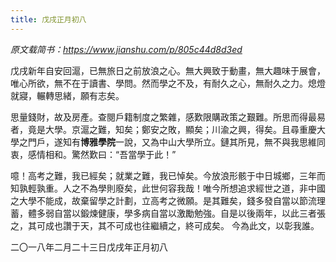 ```yaml
---
title: 戊戌正月初八
---
```


*原文载简书：<https://www.jianshu.com/p/805c44d8d3ed>*

戊戌新年自安回滬，已無旅日之前放浪之心。無大興致于動畫，無大趣味于展會，唯心所欲，無不在于讀書、學問。然而學之不及，有耐久之心，無耐久之力。熄燈就寢，輾轉思緒，願有志矣。

思量錢財，故及房產。查閱戶籍制度之繁雜，感歎限購政策之艱難。所思而得最易者，竟是大學。京滬之難，知矣；鄭安之敗，顯矣；川渝之興，得矣。且尋重慶大學之門戶，遂知有**博雅學院**一說，又為中山大學所立。鏈其所見，無不與我思維同衷，感情相和。驚然歎曰：“吾當學于此！”

噫！高考之難，我已經矣；就業之難，我已悼矣。今放浪形骸于中日城鄉，三年而知孰輕孰重。人之不為學則廢矣，此世何容我哉！唯今所想追求經世之道，非中國之大學不能成，故棄留學之計劃，立高考之微願。是其難矣，錢多發自當以節流理蓄，體多弱自當以鍛煉健康，學多病自當以激勵勉強。自是以後兩年，以此三者張之，其可成也讚于天，其不可成也往繼續之，終可成矣。
今為此文，以彰我誰。

二〇一八年二月二十三日戊戌年正月初八